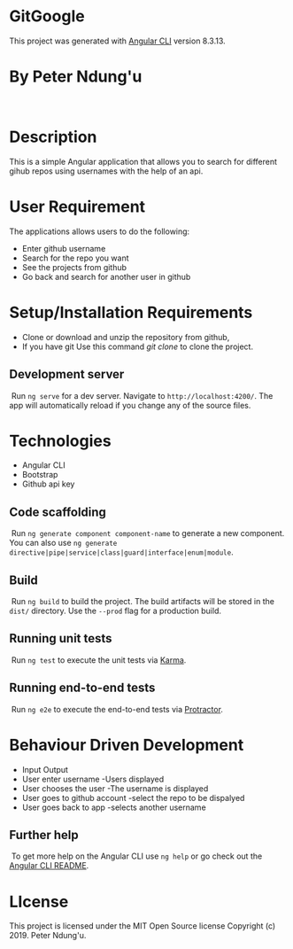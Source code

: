 # GitGoogle

This project was generated with [Angular CLI](https://github.com/angular/angular-cli) version 8.3.13.
​
# By Peter Ndung'u
​
# Description
This is a simple Angular application that allows you to search for different gihub repos using usernames with the help of an api.
​
# User Requirement
The applications allows users to do the following:
​
* Enter github username
* Search for the repo you want
* See the projects from github
* Go back and search for another user in github
​
# Setup/Installation Requirements
* Clone or download and unzip the repository from github,
* If you have git Use this command *git clone*  to clone the project.
​
## Development server
​
Run `ng serve` for a dev server. Navigate to `http://localhost:4200/`. The app will automatically reload if you change any of the source files.
​
# Technologies
* Angular CLI
* Bootstrap
* Github api key
​
## Code scaffolding
​
Run `ng generate component component-name` to generate a new component. You can also use `ng generate directive|pipe|service|class|guard|interface|enum|module`.
​
## Build
​
Run `ng build` to build the project. The build artifacts will be stored in the `dist/` directory. Use the `--prod` flag for a production build.
​
## Running unit tests
​
Run `ng test` to execute the unit tests via [Karma](https://karma-runner.github.io).
​
## Running end-to-end tests
​
Run `ng e2e` to execute the end-to-end tests via [Protractor](http://www.protractortest.org/).
​
# Behaviour Driven Development
* Input	                          Output
* User enter username	          -Users displayed
* User chooses the user	           -The username is displayed
* User goes to github account	   -select the repo to be dispalyed
* User goes back to app	            -selects another username

## Further help
​
To get more help on the Angular CLI use `ng help` or go check out the [Angular CLI README](https://github.com/angular/angular-cli/blob/master/README.md).
​
# LIcense
This project is licensed under the MIT Open Source license Copyright (c) 2019. Peter Ndung'u.



